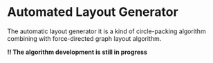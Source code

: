 # Automated Layout Generator

The automatic layout generator it is a kind of circle-packing algorithm combining with force-directed graph layout algorithm. 

**!! The algorithm development is still in progress**

